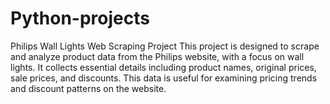 # Python-projects
Philips Wall Lights Web Scraping Project This project is designed to scrape and analyze product data from the Philips website, with a focus on wall lights. It collects essential details including product names, original prices, sale prices, and discounts. This data is useful for examining pricing trends and discount patterns on the website.
